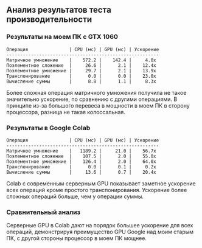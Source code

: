 ## Анализ результатов теста производительности

### Результаты на моем ПК c GTX 1060
```
Операция               | CPU (мс) | GPU (мс) | Ускорение
--------------------------------------------------------
Матричное умножение    |    572.2 |    142.4 |     4.0x
Поэлементное сложение  |     26.6 |      2.1 |    12.4x
Поэлементное умножение |     29.7 |      2.1 |    13.9x
Транспонирование       |      0.0 |      0.0 |    23.0x
Вычисление суммы       |      8.8 |      1.1 |     8.3x
```

Более сложная операция матричного умножения получила не такое значительно ускорение, по сравнению с другими операциями. В принципе из-за большого перевеса в мощности в моем ПК в сторону процессора, разница не такая колоссальная.

### Результаты в Google Colab
```
Операция               | CPU (мс) | GPU (мс) | Ускорение
--------------------------------------------------------
Матричное умножение    |   1189.2 |     21.0 |    56.7x
Поэлементное сложение  |    107.5 |      2.0 |    55.0x
Поэлементное умножение |    126.4 |      2.0 |    64.0x
Транспонирование       |      0.0 |      0.1 |     0.2x
Вычисление суммы       |     13.6 |      0.7 |    20.4x
```

Colab с современным серверным GPU показывает заметное ускорение всех операций кроме простого транспонирования. Ускорение более сложных операций больше, чем у операции суммы.

### Сравнительный анализ
Серверные GPU в Colab дают на порядок большее ускорение для всех операций, демонстрируя преимущество GPU Google над моим старым ПК, с другой стороны процессор в моем ПК мощнее.

